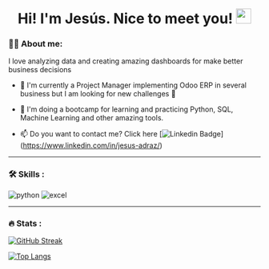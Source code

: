  <div id="header" align="center">

<h1>
  Hi! I'm Jesús. Nice to meet you! 
  <img src="https://media.giphy.com/media/hvRJCLFzcasrR4ia7z/giphy.gif" width="30px"/>
</h1>

</div>

<div id="header" align="left">

### :man_technologist: About me:
  
I love analyzing data and creating amazing dashboards for make better business decisions  
   
* 🔭 I'm currently a Project Manager implementing Odoo ERP in several business but I am looking for new challenges :muscle:  

* 🌱 I'm doing a bootcamp for learning and practicing Python, SQL, Machine Learning and other amazing tools. 

* 📫 Do you want to contact me? Click here [![Linkedin Badge](https://img.shields.io/badge/-Jesus-blue?style=flat&logo=Linkedin&logoColor=white)]  (https://www.linkedin.com/in/jesus-adraz/)
 
---
  
### :hammer_and_wrench: Skills :

<div id="header" align="left">
    <img src="https://img.shields.io/badge/Python-3776AB?style=for-the-badge&logo=python&logoColor=white" alt="python"/>
  </a>
 <img src="https://img.shields.io/badge/Microsoft_Excel-217346?style=for-the-badge&logo=microsoft-excel&logoColor=white" alt="excel"/>
  </a>
  
</div>

---

 ### :fire: Stats :

[![GitHub Streak](http://github-readme-streak-stats.herokuapp.com?user=JAdraz&theme=dark&background=000000)](https://git.io/streak-stats)

[![Top Langs](https://github-readme-stats.vercel.app/api/top-langs/?username=JAdraz&layout=compact&theme=vision-friendly-dark)](https://github.com/JAdraz/github-readme-stats)

<!---
JAdraz/JAdraz is a ✨ special ✨ repository because its `README.md` (this file) appears on your GitHub profile.
You can click the Preview link to take a look at your changes.
--->
